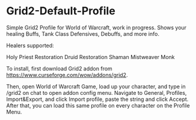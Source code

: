# Grid2-Default-Profile
Simple Grid2 Profile for World of Warcraft, work in progress. Shows your healing Buffs, Tank Class Defensives, Debuffs, and more info.

Healers supported:

Holy Priest
Restoration Druid
Restoration Shaman
Mistweaver Monk


To install, first download Grid2 addon from https://www.curseforge.com/wow/addons/grid2.

Then, open World of Warcraft Game, load up your character, and type in /grid2 on chat to open addon config menu. Navigate to General, Profiles, Import&Export, and click Import profile, paste the string and click Accept. After that, you can load this same profile on every character on the Profile Menu.
